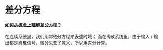# 差分方程

#### [如何从概念上理解差分方程？](https://www.zhihu.com/question/27352096)

在连续系统里，我们用常微分方程来表述时域；
而在离散系统里，由于输入 / 输出都是离散信号，微分失去了意义，所以用差分计算。

